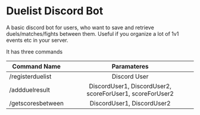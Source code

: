 # Duelist Discord Bot

A basic discord bot for users, who want to save and retrieve duels/matches/fights between them. Useful if you organize a lot of 1v1 events etc in your server.

It has three commands

| Command Name       | Paramateres          
| ------------- |:-------------:| 
| /registerduelist | Discord User| 
| /addduelresult | DiscordUser1, DiscordUser2, scoreForUser1, scoreForUser2|  
| /getscoresbetween | DiscordUser1, DiscordUser2 | 

